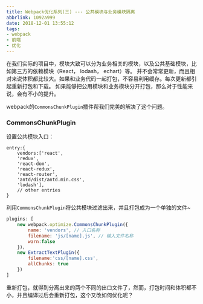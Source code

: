 ```yaml
---
title: Webpack优化系列(三) --- 公共模块与业务模块隔离
abbrlink: 1092a999
date: 2018-12-01 13:55:12
tags:
- webpack
- 前端
- 优化
---
```


在我们实际的项目中，模块大致可以分为业务相关的模块，以及公共基础模块，比如第三方的依赖模块（React， lodash， echart）等。
并不会常常更新，而且相对来说体积都比较大。如果和业务代码一起打包，不容易利用缓存。每次更新都引起重新打包和下载。
如果能够把公用模块和业务模块分开打包，那么对于性能来说，会有不小的提升。

webpack的`CommonsChunkPlugin`插件帮我们完美的解决了这个问题。
<!-- more -->
### CommonsChunkPlugin

设置公共模块入口：

```JS
entry:{
    vendors:['react',
    'redux',
    'react-dom',
    'react-redux',
    'react-router',
    'antd/dist/antd.min.css',
    'lodash'],
    // other entries
}
```

利用`CommonsChunkPlugin`将公共模块过滤出来，并且打包成为一个单独的文件~

```js
plugins: [
    new webpack.optimize.CommonsChunkPlugin({
        name: 'vendors', // 入口名称
        filename: 'js/[name].js', // 输入文件名称
        warn:false
    })，
    new ExtractTextPlugin({
        filename:'css/[name].css',
        allChunks: true
    })
]
```

重新打包，就得到分离出来的两个不同的出口文件了，然而，打包时间和体积都不小，并且编译过后会重新打包，这个又改如何优化呢？
